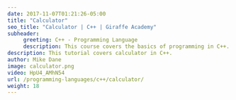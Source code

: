 ```yaml
---
date: 2017-11-07T01:21:26-05:00
title: "Calculator"
seo_title: "Calculator | C++ | Giraffe Academy"
subheader:
     greeting: C++ - Programming Language
     description: This course covers the basics of programming in C++. Work your way through the videos and we'll teach you everything you need to know to start your programming journey!
description: This tutorial covers calculator in C++.
author: Mike Dane
image: calculator.png
video: HpU4_AMhN54
url: /programming-languages/c++/calculator/
weight: 18
---
```

